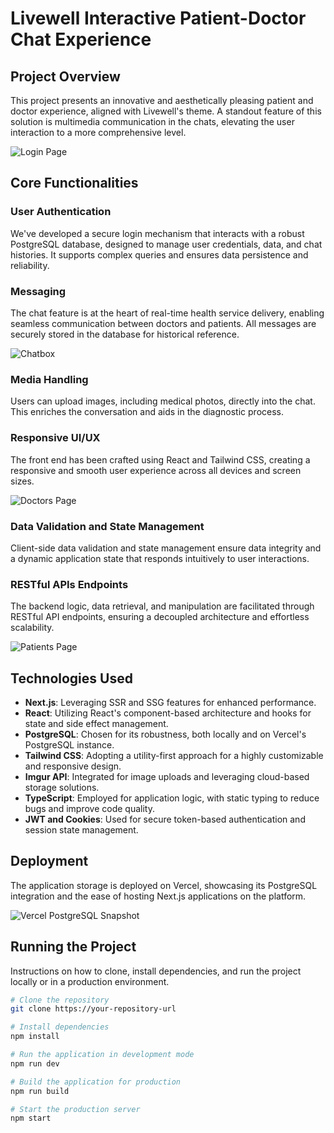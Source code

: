 # Livewell Interactive Patient-Doctor Chat Experience

## Project Overview
This project presents an innovative and aesthetically pleasing patient and doctor experience, aligned with Livewell's theme. A standout feature of this solution is multimedia communication in the chats, elevating the user interaction to a more comprehensive level.

![Login Page](/readme-1.png)

## Core Functionalities

### User Authentication
We've developed a secure login mechanism that interacts with a robust PostgreSQL database, designed to manage user credentials, data, and chat histories. It supports complex queries and ensures data persistence and reliability.

### Messaging
The chat feature is at the heart of real-time health service delivery, enabling seamless communication between doctors and patients. All messages are securely stored in the database for historical reference.

![Chatbox](/readme-2.png)

### Media Handling
Users can upload images, including medical photos, directly into the chat. This enriches the conversation and aids in the diagnostic process.

### Responsive UI/UX
The front end has been crafted using React and Tailwind CSS, creating a responsive and smooth user experience across all devices and screen sizes.

![Doctors Page](/readme-3.png)

### Data Validation and State Management
Client-side data validation and state management ensure data integrity and a dynamic application state that responds intuitively to user interactions.

### RESTful APIs Endpoints
The backend logic, data retrieval, and manipulation are facilitated through RESTful API endpoints, ensuring a decoupled architecture and effortless scalability.

![Patients Page](/readme-4.png)

## Technologies Used

- **Next.js**: Leveraging SSR and SSG features for enhanced performance.
- **React**: Utilizing React's component-based architecture and hooks for state and side effect management.
- **PostgreSQL**: Chosen for its robustness, both locally and on Vercel's PostgreSQL instance.
- **Tailwind CSS**: Adopting a utility-first approach for a highly customizable and responsive design.
- **Imgur API**: Integrated for image uploads and leveraging cloud-based storage solutions.
- **TypeScript**: Employed for application logic, with static typing to reduce bugs and improve code quality.
- **JWT and Cookies**: Used for secure token-based authentication and session state management.

## Deployment

The application storage is deployed on Vercel, showcasing its PostgreSQL integration and the ease of hosting Next.js applications on the platform.

![Vercel PostgreSQL Snapshot](/readme-5.png)

## Running the Project

Instructions on how to clone, install dependencies, and run the project locally or in a production environment.

```bash
# Clone the repository
git clone https://your-repository-url

# Install dependencies
npm install

# Run the application in development mode
npm run dev

# Build the application for production
npm run build

# Start the production server
npm start
